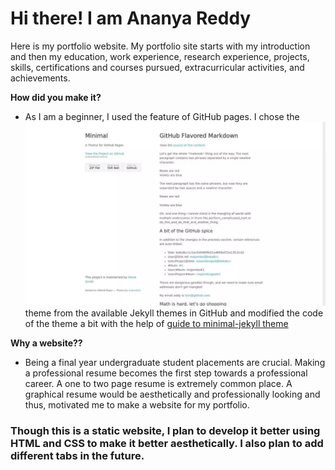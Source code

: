 # Hi there! I am Ananya Reddy
Here is my portfolio website. My portfolio site starts with my introduction and then my education, work experience, research experience, projects, skills, certifications and courses pursued, extracurricular activities, and achievements.

**How did you make it?**
- As I am a beginner, I used the feature of GitHub pages. I chose the ![**Minimal**](/images/minimal.png) theme from the available Jekyll themes in GitHub and modified the code of the theme a bit with the help of [guide to minimal-jekyll theme](https://github.com/pages-themes/minimal)

**Why a website??**
- Being a final year undergraduate student placements are crucial. Making a professional resume becomes the first step towards a professional career. A one to two page resume is extremely common place. A graphical resume would be aesthetically and professionally looking and thus, motivated me to make a website for my portfolio.

### Though this is a static website, I plan to develop it better using HTML and CSS to make it better aesthetically. I also plan to add different tabs in the future.
